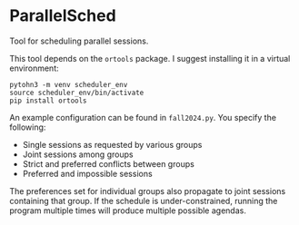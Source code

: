 # ParallelSched
Tool for scheduling parallel sessions.

This tool depends on the `ortools` package. I suggest installing it in a virtual environment:
```
pytohn3 -m venv scheduler_env
source scheduler_env/bin/activate
pip install ortools
```
An example configuration can be found in `fall2024.py`. You specify the following:
- Single sessions as requested by various groups
- Joint sessions among groups
- Strict and preferred conflicts between groups
- Preferred and impossible sessions

The preferences set for individual groups also propagate to joint sessions containing that group. If the schedule is under-constrained, running the program multiple times will produce multiple possible agendas.
